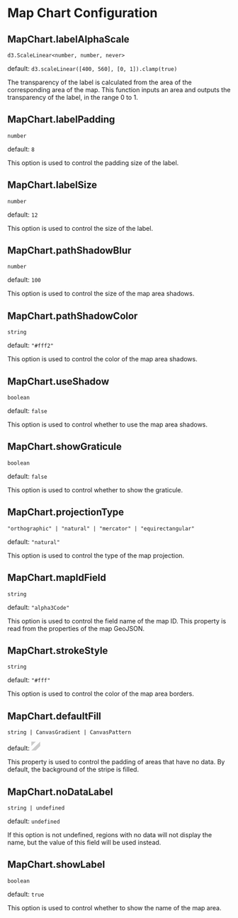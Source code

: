 # Map Chart Configuration

## MapChart.labelAlphaScale

`d3.ScaleLinear<number, number, never>`

default: `d3.scaleLinear([400, 560], [0, 1]).clamp(true)`

The transparency of the label is calculated from the area of the corresponding area of the map. This function inputs an area and outputs the transparency of the label, in the range 0 to 1.

## MapChart.labelPadding

`number`

default: `8`

This option is used to control the padding size of the label.

## MapChart.labelSize

`number`

default: `12`

This option is used to control the size of the label.

## MapChart.pathShadowBlur

`number`

default: `100`

This option is used to control the size of the map area shadows.

## MapChart.pathShadowColor

`string`

default: `"#fff2"`

This option is used to control the color of the map area shadows.

## MapChart.useShadow

`boolean`

default: `false`

This option is used to control whether to use the map area shadows.

## MapChart.showGraticule

`boolean`

default: `false`

This option is used to control whether to show the graticule.

## MapChart.projectionType

`"orthographic" | "natural" | "mercator" | "equirectangular"`

default: `"natural"`

This option is used to control the type of the map projection.

## MapChart.mapIdField

`string`

default: `"alpha3Code"`

This option is used to control the field name of the map ID. This property is read from the properties of the map GeoJSON.

## MapChart.strokeStyle

`string`

default: `"#fff"`

This option is used to control the color of the map area borders.

## MapChart.defaultFill

`string | CanvasGradient | CanvasPattern`

default: <svg width="20" height="20" viewBox="0 0 20 20" fill="none" xmlns="http://www.w3.org/2000/svg"><path d="M20 0L0 20H10L20 10V0Z" fill="#4444"/><path d="M10 0H0V10L10 0Z" fill="#4444"/></svg>

This property is used to control the padding of areas that have no data. By default, the background of the stripe is filled.

## MapChart.noDataLabel

`string | undefined`

default: `undefined`

If this option is not undefined, regions with no data will not display the name, but the value of this field will be used instead.

## MapChart.showLabel

`boolean`

default: `true`

This option is used to control whether to show the name of the map area.